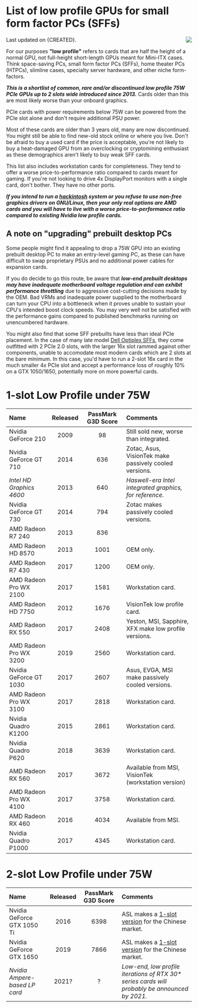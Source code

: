 <!--updated 2020/9/23-->
# List of low profile GPUs for small form factor PCs (SFFs)
<img src="assets/low_profile_gpu.jpg" align="right">
Last updated on {CREATED}.

For our purposes **"low profile"** refers to cards that are half the height of a normal GPU, not full-height short-length GPUs meant for Mini-ITX cases.
Think space-saving PCs, small form factor PCs (SFFs), home theater PCs (HTPCs), slimline cases, specialty server hardware, and other niche form-factors.

***This is a shortlist of common, rare and/or discontinued low profile 75W PCIe GPUs up to 2 slots wide introduced since 2013.***
Cards older than this are most likely worse than your onboard graphics.

PCIe cards with power requirements below 75W can be powered from the PCIe slot alone and don't require additional PSU power.

Most of these cards are older than 3 years old, many are now discontinued.
You might still be able to find new-old stock online or where you live.
Don't be afraid to buy a used card if the price is acceptable, you're not likely to buy a heat-damaged GPU from an overclocking or cryptomining enthusiast as these demographics aren't likely to buy weak SFF cards.

This list also includes workstation cards for completeness.
They tend to offer a worse price-to-performance ratio compared to cards meant for gaming.
If you're not looking to drive 4x DisplayPort monitors with a single card, don't bother.
They have no other ports.

***If you intend to run a [hackintosh][1] system or you refuse to use non-free graphics drivers on GNU/Linux, then your only real options are AMD cards and you will have to live with a worse price-to-performance ratio compared to existing Nvidia low profile cards.***

## A note on "upgrading" prebuilt desktop PCs
Some people might find it appealing to drop a 75W GPU into an existing prebuilt desktop PC to make an entry-level gaming PC, as these can have difficult to swap proprietary PSUs and no additional power cables for expansion cards.

If you do decide to go this route, be aware that ***low-end prebuilt desktops may have inadequate motherboard voltage regulation and can exhibit performance throttling*** due to aggressive cost-cutting decisions made by the OEM. Bad VRMs and inadequate power supplied to the motherboard can turn your CPU into a bottleneck when it proves unable to sustain your CPU's intended boost clock speeds.
You may very well not be satisfied with the performance gains compared to published benchmarks running on unencumbered hardware.


You might also find that some SFF prebuilts have less than ideal PCIe placement.
In the case of many late model [Dell Optiplex SFFs][5], they come outfitted with 2 PCIe 2.0 slots, with the larger 16x slot rammed against other components, unable to accomodate most modern cards which are 2 slots at the bare minimum.
In this case, you'd have to run a 2-slot 16x card in the much smaller 4x PCIe slot and accept a performance loss of roughly 10% on a GTX 1050/1650, potentially more on more powerful cards.

# 1-slot Low Profile under 75W
| Name | Released | PassMark G3D Score | Comments |
| :-- | :--: | :--: | :-- |
| Nvidia GeForce 210 | 2009 | 98 | Still sold new, worse than integrated. |
| Nvidia GeForce GT 710 | 2014 | 636 | Zotac, Asus, VisionTek make passively cooled versions. |
| _Intel HD Graphics 4600_ | 2013 | 640 | _Haswell-era Intel integrated graphics, for reference._ |
| Nvidia GeForce GT 730 | 2014 | 794 | Zotac makes passively cooled versions. |
| AMD Radeon R7 240 | 2013 | 836 | |
| AMD Radeon HD 8570 | 2013 | 1001 | OEM only. |
| AMD Radeon R7 430 | 2017 | 1200 | OEM only. |
| AMD Radeon Pro WX 2100 | 2017 | 1581 | Workstation card. |
| AMD Radeon HD 7750 | 2012 | 1676 | VisionTek low profile card. |
| AMD Radeon RX 550 | 2017 | 2408 | Yeston, MSI, Sapphire, XFX make low profile versions. |
| AMD Radeon Pro WX 3200 | 2019 | 2560 | Workstation card. |
| Nvidia GeForce GT 1030 | 2017 | 2607 | Asus, EVGA, MSI make passively cooled versions. |
| AMD Radeon Pro WX 3100 | 2017 | 2818 | Workstation card. |
| Nvidia Quadro K1200 | 2015 | 2861 | Workstation card. |
| Nvidia Quadro P620 | 2018 | 3639 | Workstation card. |
| AMD Radeon RX 560 | 2017 | 3672 | Available from MSI, VisionTek (workstation version) |
| AMD Radeon Pro WX 4100 | 2017 | 3758 | Workstation card. |
| AMD Radeon RX 460 | 2016 | 4034 | Available from MSI. |
| Nvidia Quadro P1000 | 2017 | 4345 | Workstation card. |

# 2-slot Low Profile under 75W
| Name | Released | PassMark G3D Score | Comments |
| :-- | :--: | :--: | :-- |
| Nvidia GeForce GTX 1050 Ti | 2016 | 6398 | ASL makes a [1-slot version][3] for the Chinese market. |
| Nvidia GeForce GTX 1650 | 2019 | 7866 | ASL makes a [1-slot version][4] for the Chinese market. |
| _Nvidia Ampere-based LP card_ | 2021? | ? | _Low-end, low profile iterations of RTX 30* series cards will probably be announced by 2021._ |

[1]: https://en.wikipedia.org/wiki/Hackintosh
[2]: https://www.gnu.org/philosophy/free-software-even-more-important.html
[3]: https://videocardz.net/asl-geforce-gtx-1050-ti-4gb-battle-flag
[4]: https://videocardz.net/asl-geforce-gtx-1650-4gb-war-knife
[5]: https://www.dell.com/support/manuals/us/en/19/optiplex-9020-desktop/opt9020sffom-v2/system-board-components?guid=guid-f9b65300-4829-4b63-9770-237e6c10dcc7


